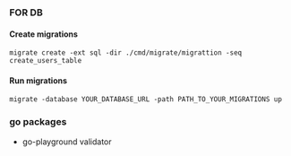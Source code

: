 ### FOR DB

#### Create migrations
```
migrate create -ext sql -dir ./cmd/migrate/migrattion -seq create_users_table
```
#### Run migrations
```
migrate -database YOUR_DATABASE_URL -path PATH_TO_YOUR_MIGRATIONS up
```


### go packages
- go-playground validator